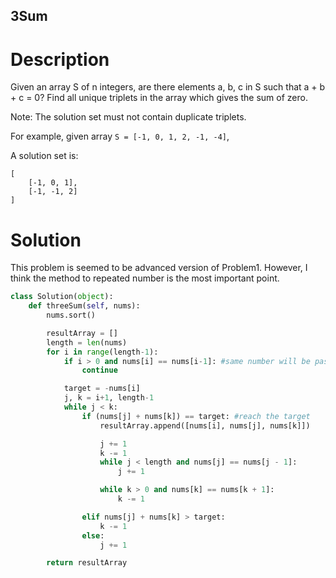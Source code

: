 3Sum
---

# Description

Given an array S of n integers, are there elements a, b, c in S such that a + b + c = 0? Find all unique triplets in the array which gives the sum of zero.

Note: The solution set must not contain duplicate triplets.

For example, given array `S = [-1, 0, 1, 2, -1, -4]`,

A solution set is:
```
[
    [-1, 0, 1],
    [-1, -1, 2]
]
```

# Solution

This problem is seemed to be advanced version of Problem1. However, I think the method to repeated number is the most important point.

``` python
class Solution(object):
    def threeSum(self, nums):
        nums.sort()

        resultArray = []
        length = len(nums)
        for i in range(length-1):
            if i > 0 and nums[i] == nums[i-1]: #same number will be passed
                continue

            target = -nums[i]
            j, k = i+1, length-1
            while j < k:
                if (nums[j] + nums[k]) == target: #reach the target
                    resultArray.append([nums[i], nums[j], nums[k]])

                    j += 1
                    k -= 1
                    while j < length and nums[j] == nums[j - 1]:
                        j += 1

                    while k > 0 and nums[k] == nums[k + 1]:
                        k -= 1

                elif nums[j] + nums[k] > target:
                    k -= 1
                else:
                    j += 1

        return resultArray
```
